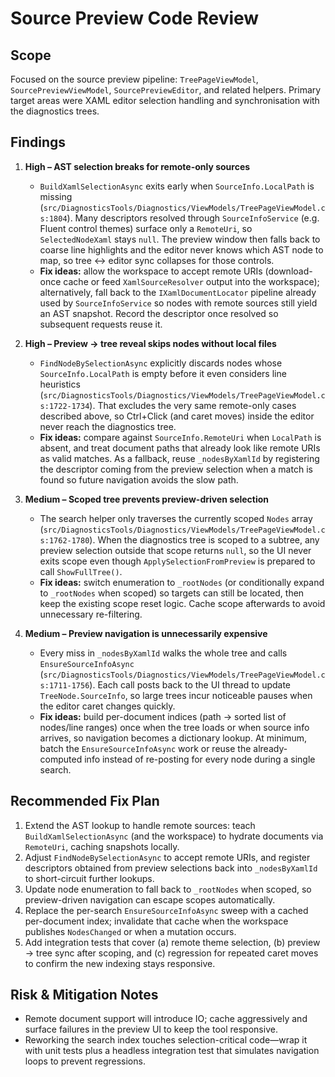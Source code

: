 # Source Preview Code Review

## Scope
Focused on the source preview pipeline: `TreePageViewModel`, `SourcePreviewViewModel`, `SourcePreviewEditor`, and related helpers. Primary target areas were XAML editor selection handling and synchronisation with the diagnostics trees.

## Findings
1. **High – AST selection breaks for remote-only sources**  
   - `BuildXamlSelectionAsync` exits early when `SourceInfo.LocalPath` is missing (`src/DiagnosticsTools/Diagnostics/ViewModels/TreePageViewModel.cs:1804`). Many descriptors resolved through `SourceInfoService` (e.g. Fluent control themes) surface only a `RemoteUri`, so `SelectedNodeXaml` stays `null`. The preview window then falls back to coarse line highlights and the editor never knows which AST node to map, so tree ↔ editor sync collapses for those controls.  
   - **Fix ideas:** allow the workspace to accept remote URIs (download-once cache or feed `XamlSourceResolver` output into the workspace); alternatively, fall back to the `IXamlDocumentLocator` pipeline already used by `SourceInfoService` so nodes with remote sources still yield an AST snapshot. Record the descriptor once resolved so subsequent requests reuse it.

2. **High – Preview → tree reveal skips nodes without local files**  
   - `FindNodeBySelectionAsync` explicitly discards nodes whose `SourceInfo.LocalPath` is empty before it even considers line heuristics (`src/DiagnosticsTools/Diagnostics/ViewModels/TreePageViewModel.cs:1722-1734`). That excludes the very same remote-only cases described above, so Ctrl+Click (and caret moves) inside the editor never reach the diagnostics tree.  
   - **Fix ideas:** compare against `SourceInfo.RemoteUri` when `LocalPath` is absent, and treat document paths that already look like remote URIs as valid matches. As a fallback, reuse `_nodesByXamlId` by registering the descriptor coming from the preview selection when a match is found so future navigation avoids the slow path.

3. **Medium – Scoped tree prevents preview-driven selection**  
   - The search helper only traverses the currently scoped `Nodes` array (`src/DiagnosticsTools/Diagnostics/ViewModels/TreePageViewModel.cs:1762-1780`). When the diagnostics tree is scoped to a subtree, any preview selection outside that scope returns `null`, so the UI never exits scope even though `ApplySelectionFromPreview` is prepared to call `ShowFullTree()`.  
   - **Fix ideas:** switch enumeration to `_rootNodes` (or conditionally expand to `_rootNodes` when scoped) so targets can still be located, then keep the existing scope reset logic. Cache scope afterwards to avoid unnecessary re-filtering.

4. **Medium – Preview navigation is unnecessarily expensive**  
   - Every miss in `_nodesByXamlId` walks the whole tree and calls `EnsureSourceInfoAsync` (`src/DiagnosticsTools/Diagnostics/ViewModels/TreePageViewModel.cs:1711-1756`). Each call posts back to the UI thread to update `TreeNode.SourceInfo`, so large trees incur noticeable pauses when the editor caret changes quickly.  
   - **Fix ideas:** build per-document indices (path → sorted list of nodes/line ranges) once when the tree loads or when source info arrives, so navigation becomes a dictionary lookup. At minimum, batch the `EnsureSourceInfoAsync` work or reuse the already-computed info instead of re-posting for every node during a single search.

## Recommended Fix Plan
1. Extend the AST lookup to handle remote sources: teach `BuildXamlSelectionAsync` (and the workspace) to hydrate documents via `RemoteUri`, caching snapshots locally.  
2. Adjust `FindNodeBySelectionAsync` to accept remote URIs, and register descriptors obtained from preview selections back into `_nodesByXamlId` to short-circuit further lookups.  
3. Update node enumeration to fall back to `_rootNodes` when scoped, so preview-driven navigation can escape scopes automatically.  
4. Replace the per-search `EnsureSourceInfoAsync` sweep with a cached per-document index; invalidate that cache when the workspace publishes `NodesChanged` or when a mutation occurs.  
5. Add integration tests that cover (a) remote theme selection, (b) preview → tree sync after scoping, and (c) regression for repeated caret moves to confirm the new indexing stays responsive.

## Risk & Mitigation Notes
- Remote document support will introduce IO; cache aggressively and surface failures in the preview UI to keep the tool responsive.  
- Reworking the search index touches selection-critical code—wrap it with unit tests plus a headless integration test that simulates navigation loops to prevent regressions.
